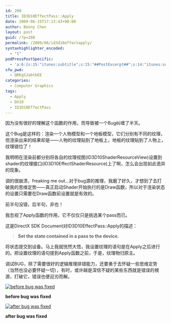 ```yaml
---
id: 208
title: ID3D10EffectPass::Apply
date: 2009-06-15T17:13:43+08:00
author: Benny Chen
layout: post
guid: /?p=208
permalink: /2009/06/id3d10effectapply/
syntaxhighlighter_encoded:
  - "1"
podPressPostSpecific:
  - 'a:6:{s:15:"itunes:subtitle";s:15:"##PostExcerpt##";s:14:"itunes:summary";s:15:"##PostExcerpt##";s:15:"itunes:keywords";s:17:"##WordPressCats##";s:13:"itunes:author";s:10:"##Global##";s:15:"itunes:explicit";s:2:"No";s:12:"itunes:block";s:2:"No";}'
sfw_pwd:
  - QRKgSJabtbEE
categories:
  - Computer Graphics
tags:
  - Apply
  - DX10
  - ID3D10EffectPass
---
```

因为没有很好的理解这个函数的作用，而导致被一个Bug纠缠了半天。

这个Bug是这样的：渲染一个人物模型和一个地板模型，它们分别有不同的纹理，但渲染出来的结果却是——人物的纹理贴到了地板上，地板的纹理贴到了人物上，纹理错位了！

我明明在渲染前都分别将各自的纹理视图(ID3D10ShaderResourceView)设置到shader的纹理接口(ID3D10EffectShaderResource)上了啊，怎么会出现如此诡异的现象。

调的很崩溃，freaking me out&#8230;对于bug源的推理，我磨了好久，才想到了去打破我的思维定势——真正启动Shader开始执行的是Draw函数，所以对于渲染状态的设置只需要在Draw函数前设置就是有效的。

前半句没错，后半句，非也！

我忽视了Apply函数的作用，它不仅仅只是挑选某个pass而已。

这是DirectX SDK Document对ID3D10EffectPass::Apply的描述：

> **Set the state contained in a pass to the device.**

将状态提交到设备。马上我就恍然大悟，我设置纹理的语句是在Apply之后进行的。把设置纹理的语句提到Apply函数之前，于是，纹理物归原主。

调试BUG，除了需要很好的逻辑推理排错能力，还要勇于去怀疑一些思维定势（当然也没必要怀疑一切），有时，或许越是深信不疑的某些东西就是错误的根源，打破它，错误也便迎刃而解。

<a href="/wp-content/uploads/2009/06/texture-bug.jpg" class="highslide-image" onclick="return hs.expand(this);"><img class="alignnone size-full wp-image-212" title="texture-bug" src="/wp-content/uploads/2009/06/texture-bug.jpg" alt="before bug was fixed" srcset="/wp-content/uploads/2009/06/texture-bug.jpg 326w, /wp-content/uploads/2009/06/texture-bug-300x232.jpg 300w" sizes="(max-width: 326px) 100vw, 326px" /></a>
  
**before bug was fixed**

<a href="/wp-content/uploads/2009/06/texture-bug-fixed.jpg" class="highslide-image" onclick="return hs.expand(this);"><img class="alignnone size-full wp-image-213" title="texture-bug-fixed" src="/wp-content/uploads/2009/06/texture-bug-fixed.jpg" alt="after bug was fixed" srcset="/wp-content/uploads/2009/06/texture-bug-fixed.jpg 326w, /wp-content/uploads/2009/06/texture-bug-fixed-300x233.jpg 300w" sizes="(max-width: 326px) 100vw, 326px" /></a>
  
**after bug was fixed**